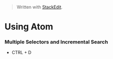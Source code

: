 


> Written with [StackEdit](https://stackedit.io/).

# Using Atom

### Multiple Selectors and Incremental Search

- CTRL + D
<!--stackedit_data:
eyJoaXN0b3J5IjpbLTEyNDA1OTM4MjksLTExMDU2NTE4MjJdfQ
==
-->